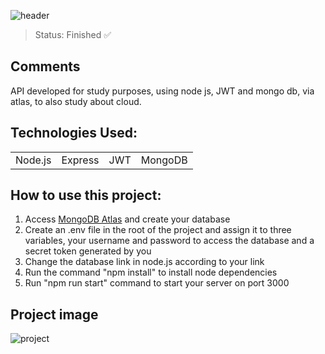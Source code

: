 ![header](https://github.com/frederico-rufino/api-rest-node-express-mongoose/assets/123844821/4b58683b-142a-47ad-9ec8-c1ecc1635005)

> Status: Finished ✅

## Comments

API developed for study purposes, using node js, JWT and mongo db, via atlas, to also study about cloud.

## Technologies Used:

<table>
  <tr>
    <td>Node.js</td>
    <td>Express</td>
    <td>JWT</td>
    <td>MongoDB</td>
  </tr>
</table>

## How to use this project:
1) Access [MongoDB Atlas](https://account.mongodb.com/account/login?nds=true) and create your database
2) Create an .env file in the root of the project and assign it to three variables, your username and password to access the database and a secret token generated by you
3) Change the database link in node.js according to your link
4) Run the command "npm install" to install node dependencies
5) Run "npm run start" command to start your server on port 3000


## Project image
![project](https://github.com/frederico-rufino/api-rest-node-express-mongoose/assets/123844821/46fbba84-99eb-4811-90dc-4ee43063508a)
